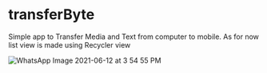 # transferByte
Simple app to Transfer Media and Text from computer to mobile.
As for now list view is made using Recycler view 

![WhatsApp Image 2021-06-12 at 3 54 55 PM](https://user-images.githubusercontent.com/28288443/121772976-97f6d100-cb96-11eb-9fdf-4e7fa07aa0cd.jpeg)

